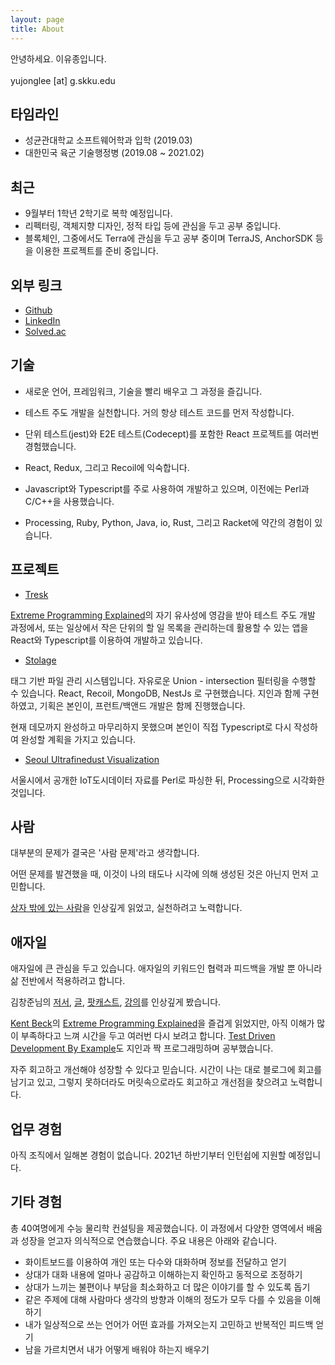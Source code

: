 ```yaml
---
layout: page
title: About
---
```


안녕하세요. 이유종입니다.
<br><br>
yujonglee [at] g.skku.edu

## 타임라인

- 성균관대학교 소프트웨어학과 입학 (2019.03)
- 대한민국 육군 기술행정병 (2019.08 ~ 2021.02)

## 최근

- 9월부터 1학년 2학기로 복학 예정입니다.
- 리펙터링, 객체지향 디자인, 정적 타입  등에 관심을 두고 공부 중입니다.
- 블록체인, 그중에서도 Terra에 관심을 두고 공부 중이며 TerraJS, AnchorSDK 등을 이용한 프로젝트를 준비 중입니다.

## 외부 링크

- [Github](https://github.com/yujong-lee)
- [LinkedIn](https://www.linkedin.com/in/yujong1ee/)
- [Solved.ac](https://solved.ac/profile/yujong_lee)

## 기술

- 새로운 언어, 프레임워크, 기술을 빨리 배우고 그 과정을 즐깁니다.

- 테스트 주도 개발을 실천합니다. 거의 항상 테스트 코드를 먼저 작성합니다.

- 단위 테스트(jest)와 E2E 테스트(Codecept)를 포함한 React 프로젝트를 여러번 경험했습니다.

- React, Redux, 그리고 Recoil에 익숙합니다.

- Javascript와 Typescript를 주로 사용하여 개발하고 있으며, 이전에는 Perl과 C/C++을 사용했습니다.

- Processing, Ruby, Python, Java, io, Rust, 그리고 Racket에 약간의 경험이 있습니다.

## 프로젝트

- [Tresk](https://github.com/yujong-lee/Tresk)
  
[Extreme Programming Explained][EPE]의 자기 유사성에 영감을 받아 테스트 주도 개발 과정에서, 또는 일상에서 작은 단위의 할 일 목록을 관리하는데 활용할 수 있는 앱을 React와 Typescript를 이용하여 개발하고 있습니다.

- [Stolage](https://github.com/yujong-lee/stolage-back)

태그 기반 파일 관리 시스템입니다. 자유로운 Union - intersection 필터링을 수행할 수 있습니다. React, Recoil, MongoDB, NestJs 로 구현했습니다. 지인과 함께 구현하였고, 기획은 본인이, 프런트/백앤드 개발은 함께 진행했습니다.

현재 데모까지 완성하고 마무리하지 못했으며 본인이 직접 Typescript로 다시 작성하여 완성할 계획을 가지고 있습니다.

- [Seoul Ultrafinedust Visualization](https://github.com/yujong-lee/seoul_ultrafinedust_visualization)  
  
서울시에서 공개한 IoT도시데이터 자료를 Perl로 파싱한 뒤, Processing으로 시각화한 것입니다.

## 사람

대부분의 문제가 결국은 '사람 문제'라고 생각합니다.

어떤 문제를 발견했을 때, 이것이 나의 태도나 시각에 의해 생성된 것은 아닌지 먼저 고민합니다.

[상자 밖에 있는 사람][상자 밖에 있는 사람]을 인상깊게 읽었고, 실천하려고 노력합니다.

## 애자일

애자일에 큰 관심을 두고 있습니다. 애자일의 키워드인 협력과 피드백을 개발 뿐 아니라 삶 전반에서 적용하려고 합니다.

김창준님의 [저서][함께 자라기], [글][애자일 이야기], [팟캐스트][애자일 키워드], [강의][정보수집]를 인상깊게 봤습니다.

[Kent Beck][켄트]의 [Extreme Programming Explained][EPE]을 즐겁게 읽었지만, 아직 이해가 많이 부족하다고 느껴 시간을 두고 여러번 다시 보려고 합니다. [Test Driven Development By Example][TDDBE]도 지인과 짝 프로그래밍하며 공부했습니다.

자주 회고하고 개선해야 성장할 수 있다고 믿습니다. 시간이 나는 대로 블로그에 회고를 남기고 있고, 그렇지 못하더라도 머릿속으로라도 회고하고 개선점을 찾으려고 노력합니다.

## 업무 경험

아직 조직에서 일해본 경험이 없습니다. 2021년 하반기부터 인턴쉽에 지원할 예정입니다.

## 기타 경험

총 40여명에게 수능 물리학 컨설팅을 제공했습니다. 이 과정에서 다양한 영역에서 배움과 성장을 얻고자 의식적으로 연습했습니다. 주요 내용은 아래와 같습니다.

- 화이트보드를 이용하여 개인 또는 다수와 대화하며 정보를 전달하고 얻기
- 상대가 대화 내용에 얼마나 공감하고 이해하는지 확인하고 동적으로 조정하기
- 상대가 느끼는 불편이나 부담을 최소화하고 더 많은 이야기를 할 수 있도록 돕기
- 같은 주제에 대해 사람마다 생각의 방향과 이해의 정도가 모두 다를 수 있음을 이해하기
- 내가 일상적으로 쓰는 언어가 어떤 효과를 가져오는지 고민하고 반복적인 피드백 얻기
- 남을 가르치면서 내가 어떻게 배워야 하는지 배우기

[상자 밖에 있는 사람]: http://www.yes24.com/Product/Goods/11520753?OzSrank=1
[함께 자라기]: http://www.yes24.com/Product/Goods/67350256?OzSrank=1
[애자일 이야기]: http://agile.egloos.com
[애자일 키워드]: https://www.podbbang.com/channels/14757
[정보수집]: https://class101.net/products/40IGJqtd1tgYzAPXoDNu
[켄트]: https://ko.wikipedia.org/wiki/켄트_벡
[EPE]: http://www.yes24.com/Product/Goods/2126201?OzSrank=2
[TDDBE]: http://www.yes24.com/Product/Goods/12246033?OzSrank=1

